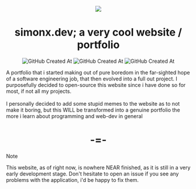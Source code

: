 <p align="center">
  <img src="https://us-east-1.tixte.net/uploads/smxx.tixte.co/simonx.dev.png">
</p>

<h1 align="center">
  simonx.dev; a very cool website / portfolio 
</h1>



<p align="center">
    <img alt="GitHub Created At" src="https://img.shields.io/github/created-at/itsyaboisimonx/website">
  <img alt="GitHub Created At" src="https://forthebadge.com/images/featured/featured-uses-html.svg">
  <img alt="GitHub Created At" src="https://img.shields.io/badge/currently-online-green">
</p>


<a align="center">
  A portfolio that i started making out of pure boredom in the far-sighted hope of a software engineering job, that then evolved into a full out project. I purposefully decided to open-source this website since i have done so for most, if not all my projects.<br><br>
  I personally decided to add some stupid memes to the website as to not make it boring, but this WILL be transformed into a genuine portfolio the more i learn about programming and web-dev in general
<a>


<h1 align="center">
  -=-
</h1>

> [!NOTE]  
> This website, as of right now, is nowhere NEAR finished, as it is still in a very early development stage. Don't hesitate to open an issue if you see any problems with the application, i'd be happy to fix them.
